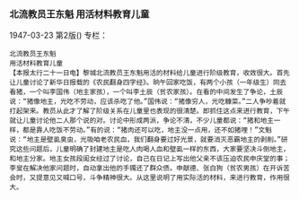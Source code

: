 ### 北流教员王东魁  用活材料教育儿童

1947-03-23
第2版()
专栏：

    北流教员王东魁
    用活材料教育儿童
    【本报太行二十一日电】黎城北流教员王东魁用活的材料给儿童进行阶级教育，收效很大。首先让儿童讨论了新华日报载的《农民翻身四字经》。晌午回家吃饭，有两个小孩（一年级生）同去看猪，一个叫李国伟（地主家孩），一个叫李土辰（贫农家孩）。在看的中间发生了争论，土辰说：“猪像地主，光吃不劳动，应该杀吃了他。”国伟说：“猪像穷人，光吃糠菜。”二人争吵着就打起架来。教员从此才了解了阶级关系在儿童里也表现的很清楚。即抓住这点来进行教育，下午就让儿童讨论他二人那个说的对。讨论中形成两派，争论不清，不少儿童都说：“猪和地主一样，都是靠人吃饭不劳动。”有的说：“猪肉还可以吃，地主没一点用，还不如猪哩！”文魁说：“地主是壁虱臭虫，光吸咱老农民血，我们翻身要过好光景，就要消灭恶霸地主的剥削。”研究这些问题后，儿童明确了封建地主是吃人肉喝人血和壁虱一样的东西，大家要坚决斗倒地主，和地主分家。地主女孩段闺女经过了讨论，自己在日记上写出他父亲不该压迫农民申庆堂的事；李叟在解决他家问题时，自动拿出他的手镯还了群众债。申献德、张白狗（贫农男孩）在开诉苦会时，又提意见又喊口号，斗争精神很大。从这里说明了用实际活的材料，来进行教育，作用很大。
